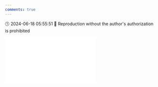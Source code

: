 ```yaml
---
comments: true
---
```


🕓 2024-06-18 05:55:51 🚫 Reproduction without the author's authorization is prohibited

<div class="video-container">
<iframe src="//player.bilibili.com/player.html?isOutside=true&aid=1155979097&bvid=BV1XZ421M7Mz&cid=1586034164&p=1&high_quality=1" scrolling="no" border="0" frameborder="no" framespacing="0" allowfullscreen="true"></iframe>
</div>

